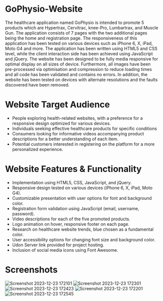 ﻿# GoPhysio-Website
The healthcare application named GoPhysio is intended to promote 5 products which are 
Hypertrax, Cervitrac, knee-Pro, Lumbartrax, and Muscle Gun. The application consists of 7 
pages with the two additional pages being the home and registration page. The 
responsiveness of this application has been tested on various devices such as iPhone 6, X, 
iPad, Moto G4 and more. The application has been written using HTML5 and CSS level, while 
the client interaction side has been achieved using JavaScript and jQuery.
The website has been designed to be fully media responsive for optimal display on all sizes of 
device. Furthermore, all images have been pre-processed via optimisation and compression 
to reduce loading times and all code has been validated and contains no errors. 
In addition, the website has been tested on devices with alternate resolutions and the faults 
discovered have been removed.

# Website Target Audience
- People exploring health-related websites, with a preference for a responsive design optimized for various devices.
- Individuals seeking effective healthcare products for specific conditions
- Consumers looking for informative videos accompanying product descriptions for a better understanding of each item.
- Potential customers interested in registering on the platform for a more personalized experience.

# Website Features & Functionality 
- Implementation using HTML5, CSS, JavaScript, and jQuery.
- Responsive design tested on various devices (iPhone 6, X, iPad, Moto G4).
- Customizable presentation with user options for font and background color.
- Registration form validation using JavaScript (email, username, password).
- Video descriptions for each of the five promoted products.
- Logo animation on hover, responsive footer on each page.
- Research on healthcare website trends, blue chosen as a fundamental color.
- User accessibility options for changing font size and background color.
- Udon Server link provided for project hosting.
- Inclusion of social media icons using Font Awesome.

# Screenshots
![Screenshot 2023-12-23 172101](https://github.com/Clive20/GoPhysio-Website/assets/74508019/d80fabcc-cb2f-4fc2-a6e1-21b9e9942865)
![Screenshot 2023-12-23 172301](https://github.com/Clive20/GoPhysio-Website/assets/74508019/75968b33-6a1e-422b-9eca-0058f7729dfc)
![Screenshot 2023-12-23 172423](https://github.com/Clive20/GoPhysio-Website/assets/74508019/e727264e-862b-42ba-8662-a1dcb851ea4f)
![Screenshot 2023-12-23 172201](https://github.com/Clive20/GoPhysio-Website/assets/74508019/497b916c-2e5e-4963-8e3a-acfd3ef72bb0)
![Screenshot 2023-12-23 172545](https://github.com/Clive20/GoPhysio-Website/assets/74508019/f583b2a9-37f1-4481-8070-ff10caa4c22a)


